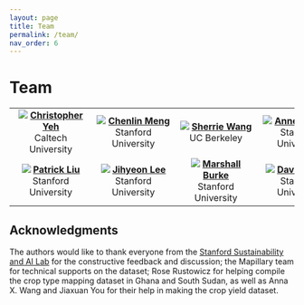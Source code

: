 ```yaml
---
layout: page
title: Team
permalink: /team/
nav_order: 6
---
```


# Team

<table>
  <tr>
    <td><div style="margin: 0 auto; width: 130px; text-align: center">
      <img src="{{ site.baseurl }}/assets/images/team/chrisyeh.jpg" class="img-responsive" />
      <strong><a href="https://chrisyeh96.github.io/">Christopher Yeh</a></strong><br />Caltech University
    </div></td>
    <td><div style="margin: 0 auto; width: 130px; text-align: center">
      <img src="{{ site.baseurl }}/assets/images/team/chenlinmeng.jpg" class="img-responsive" />
      <strong><a href="http://sustain.stanford.edu/">Chenlin Meng</a></strong><br />Stanford University
    </div></td>
    <td><div style="margin: 0 auto; width: 130px; text-align: center">
      <img src="{{ site.baseurl }}/assets/images/team/sherriewang.jpg" class="img-responsive" />
      <strong><a href="http://sustain.stanford.edu/">Sherrie Wang</a></strong><br />UC Berkeley
    </div></td>
    <td><div style="margin: 0 auto; width: 130px; text-align: center">
      <img src="{{ site.baseurl }}/assets/images/africa-croptype1.png" class="img-responsive" />
      <strong><a href="http://sustain.stanford.edu/">Anne Driscoll</a></strong><br />Stanford University
    </div></td>
    <td><div style="margin: 0 auto; width: 130px; text-align: center">
      <img src="{{ site.baseurl }}/assets/images/team/erikrozi.png" class="img-responsive" />
      <strong><a href="https://www.linkedin.com/in/erik-rozi/">Erik Rozi</a></strong><br />Stanford University
    </div></td>
  </tr>
  <tr>
    <td><div style="margin: 0 auto; width: 130px; text-align: center">
      <img src="{{ site.baseurl }}/assets/images/team/patrickliu.jpg" class="img-responsive" />
      <strong><a href="http://sustain.stanford.edu/">Patrick Liu</a></strong><br />Stanford University
    </div></td>
    <td><div style="margin: 0 auto; width: 130px; text-align: center">
      <img src="{{ site.baseurl }}/assets/images/team/jihyeonlee.jpg" class="img-responsive" />
      <strong><a href="https://jlee24.github.io/">Jihyeon Lee</a></strong><br />Stanford University
    </div></td>
    <td><div style="margin: 0 auto; width: 130px; text-align: center">
      <img src="{{ site.baseurl }}/assets/images/team/marshallburke.jpg" class="img-responsive" />
      <strong><a href="http://web.stanford.edu/~mburke/">Marshall Burke</a></strong><br />Stanford University
    </div></td>
    <td><div style="margin: 0 auto; width: 130px; text-align: center">
      <img src="{{ site.baseurl }}/assets/images/team/davidlobell.jpg" class="img-responsive" />
      <strong><a href="https://fse.fsi.stanford.edu/people/david_lobell">David Lobell</a></strong><br />Stanford University
    </div></td>
    <td><div style="margin: 0 auto; width: 130px; text-align: center">
      <img src="{{ site.baseurl }}/assets/images/team/stefanoermon.jpg" class="img-responsive" />
      <strong><a href="https://cs.stanford.edu/~ermon/">Stefano Ermon</a></strong><br />Stanford University
    </div></td>
  </tr>
</table>

## Acknowledgments

The authors would like to thank everyone from the [Stanford Sustainability and AI Lab](https://sustain.stanford.edu) for the constructive feedback and discussion; the Mapillary team for technical supports on the dataset; Rose Rustowicz for helping compile the crop type mapping dataset in Ghana and South Sudan, as well as Anna X. Wang and Jiaxuan You for their help in making the crop yield dataset.
